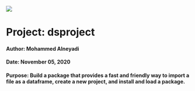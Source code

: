 ![](https://cdn.pixabay.com/photo/2016/06/03/13/57/digital-marketing-1433427_1280.jpg)

# Project: dsproject

#### Author: Mohammed Alneyadi

#### Date: November 05, 2020

#### Purpose: Build a package that provides a fast and friendly way to import a file as a dataframe, create a new project, and install and load a package.


